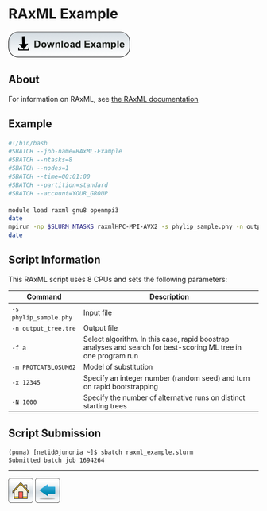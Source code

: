 # RAxML Example
[![](/Images/Download-Button.png)](RAxML.tar.gz)

## About
For information on RAxML, see [the RAxML documentation](https://cme.h-its.org/exelixis/web/software/raxml/#documentation)

## Example
```bash
#!/bin/bash
#SBATCH --job-name=RAxML-Example
#SBATCH --ntasks=8
#SBATCH --nodes=1             
#SBATCH --time=00:01:00   
#SBATCH --partition=standard
#SBATCH --account=YOUR_GROUP

module load raxml gnu8 openmpi3
date
mpirun -np $SLURM_NTASKS raxmlHPC-MPI-AVX2 -s phylip_sample.phy -n output_tree.tre -f a -m PROTCATBLOSUM62 -x 12345 -p 12345 -N 1000
date
```

## Script Information

This RAxML script uses 8 CPUs and sets the following parameters:

| Command | Description |
| ------- | ----------- |
|```-s phylip_sample.phy```| Input file |
|```-n output_tree.tre```| Output file |
| ```-f a``` | Select algorithm. In this case, rapid boostrap analyses and search for best-scoring ML tree in one program run|
|```-m PROTCATBLOSUM62```|Model of substitution|
|```-x 12345```| Specify an integer number (random seed) and turn on rapid bootstrapping|
|```-N 1000```| Specify the number of alternative runs on distinct starting trees|


## Script Submission
```console
(puma) [netid@junonia ~]$ sbatch raxml_example.slurm 
Submitted batch job 1694264
```

*****
[![](/Images/home.png)](https://ua-researchcomputing-hpc.github.io/) 
[![](/Images/back.png)](../)
